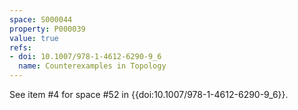 ```yaml
---
space: S000044
property: P000039
value: true
refs:
- doi: 10.1007/978-1-4612-6290-9_6
  name: Counterexamples in Topology
---
```


See item #4 for space #52 in {{doi:10.1007/978-1-4612-6290-9_6}}.
